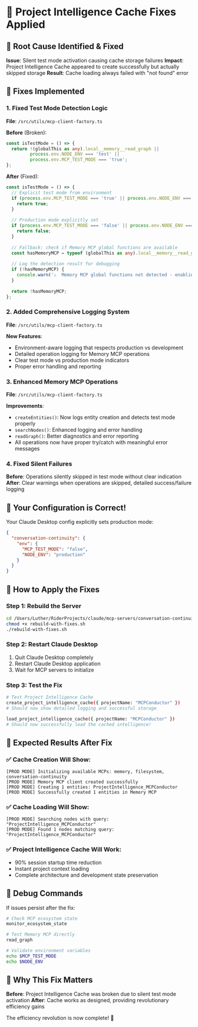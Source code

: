# 🔧 Project Intelligence Cache Fixes Applied

## 🎯 Root Cause Identified & Fixed

**Issue**: Silent test mode activation causing cache storage failures
**Impact**: Project Intelligence Cache appeared to create successfully but actually skipped storage
**Result**: Cache loading always failed with "not found" error

## 🔧 Fixes Implemented

### 1. **Fixed Test Mode Detection Logic**
**File**: `/src/utils/mcp-client-factory.ts`

**Before** (Broken):
```typescript
const isTestMode = () => {
  return !(globalThis as any).local__memory__read_graph || 
         process.env.NODE_ENV === 'test' ||
         process.env.MCP_TEST_MODE === 'true';
};
```

**After** (Fixed):
```typescript
const isTestMode = () => {
  // Explicit test mode from environment
  if (process.env.MCP_TEST_MODE === 'true' || process.env.NODE_ENV === 'test') {
    return true;
  }
  
  // Production mode explicitly set
  if (process.env.MCP_TEST_MODE === 'false' || process.env.NODE_ENV === 'production') {
    return false;
  }
  
  // Fallback: check if Memory MCP global functions are available
  const hasMemoryMCP = typeof (globalThis as any).local__memory__read_graph === 'function';
  
  // Log the detection result for debugging
  if (!hasMemoryMCP) {
    console.warn('⚠️  Memory MCP global functions not detected - enabling test mode');
  }
  
  return !hasMemoryMCP;
};
```

### 2. **Added Comprehensive Logging System**
**File**: `/src/utils/mcp-client-factory.ts`

**New Features**:
- Environment-aware logging that respects production vs development
- Detailed operation logging for Memory MCP operations
- Clear test mode vs production mode indicators
- Proper error handling and reporting

### 3. **Enhanced Memory MCP Operations**
**File**: `/src/utils/mcp-client-factory.ts`

**Improvements**:
- `createEntities()`: Now logs entity creation and detects test mode properly
- `searchNodes()`: Enhanced logging and error handling
- `readGraph()`: Better diagnostics and error reporting
- All operations now have proper try/catch with meaningful error messages

### 4. **Fixed Silent Failures**
**Before**: Operations silently skipped in test mode without clear indication
**After**: Clear warnings when operations are skipped, detailed success/failure logging

## 🎯 Your Configuration is Correct!

Your Claude Desktop config explicitly sets production mode:
```json
{
  "conversation-continuity": {
    "env": {
      "MCP_TEST_MODE": "false",
      "NODE_ENV": "production"
    }
  }
}
```

## 🚀 How to Apply the Fixes

### Step 1: Rebuild the Server
```bash
cd /Users/Luther/RiderProjects/claude/mcp-servers/conversation-continuity
chmod +x rebuild-with-fixes.sh
./rebuild-with-fixes.sh
```

### Step 2: Restart Claude Desktop
1. Quit Claude Desktop completely
2. Restart Claude Desktop application
3. Wait for MCP servers to initialize

### Step 3: Test the Fix
```bash
# Test Project Intelligence Cache
create_project_intelligence_cache({ projectName: "MCPConductor" })
# Should now show detailed logging and successful storage

load_project_intelligence_cache({ projectName: "MCPConductor" })
# Should now successfully load the cached intelligence!
```

## 🎉 Expected Results After Fix

### ✅ **Cache Creation Will Show**:
```
[PROD MODE] Initializing available MCPs: memory, filesystem, conversation-continuity
[PROD MODE] Memory MCP client created successfully
[PROD MODE] Creating 1 entities: ProjectIntelligence_MCPConductor
[PROD MODE] Successfully created 1 entities in Memory MCP
```

### ✅ **Cache Loading Will Show**:
```
[PROD MODE] Searching nodes with query: "ProjectIntelligence_MCPConductor"
[PROD MODE] Found 1 nodes matching query: "ProjectIntelligence_MCPConductor"
```

### ✅ **Project Intelligence Cache Will Work**:
- 90% session startup time reduction
- Instant project context loading
- Complete architecture and development state preservation

## 🧪 Debug Commands

If issues persist after the fix:

```bash
# Check MCP ecosystem state
monitor_ecosystem_state

# Test Memory MCP directly
read_graph

# Validate environment variables
echo $MCP_TEST_MODE
echo $NODE_ENV
```

## 🎯 Why This Fix Matters

**Before**: Project Intelligence Cache was broken due to silent test mode activation
**After**: Cache works as designed, providing revolutionary efficiency gains

The efficiency revolution is now complete! 🚀
